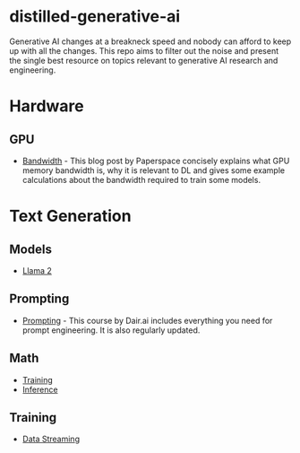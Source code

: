 # distilled-generative-ai
Generative AI changes at a breakneck speed and nobody can afford to keep up with all the changes. This repo aims to filter out the noise and present the single best resource on topics relevant to generative AI research and engineering.  
# Hardware
## GPU
- [Bandwidth](https://blog.paperspace.com/gpu-memory-bandwidth/) - This blog post by Paperspace concisely explains what GPU memory bandwidth is, why it is relevant to DL and gives some example calculations about the bandwidth required to train some models. 

# Text Generation
## Models
- [Llama 2](https://ai.meta.com/llama/get-started/)
## Prompting
- [Prompting](https://www.promptingguide.ai/) - This course by Dair.ai includes everything you need for prompt engineering. It is also regularly updated.
## Math
- [Training](https://blog.eleuther.ai/transformer-math/)
- [Inference](https://kipp.ly/transformer-inference-arithmetic/)
 ## Training
 - [Data Streaming](https://github.com/mosaicml/streaming)
